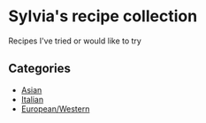 # Sylvia's recipe collection
Recipes I've tried or would like to try

## Categories

- [Asian](asian/)
- [Italian](italian/)
- [European/Western](european-western/)
